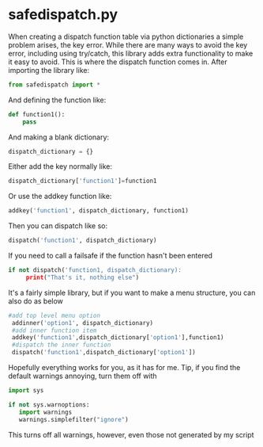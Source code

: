 # safedispatch.py
When creating a dispatch function table via python dictionaries a simple problem arises, the key error.
While there are many ways to avoid the key error, including using try/catch, this library adds extra functionality to make it easy to avoid.
This is where the dispatch function comes in. 
After importing the library like:
```python
from safedispatch import *
```
And defining the function like:
```python
def function1():
    pass
```
And making a blank dictionary:
```python
dispatch_dictionary = {}
```
Either add the key normally like:
```python
dispatch_dictionary['function1']=function1 
```
Or use the addkey function like:
```python
addkey('function1', dispatch_dictionary, function1)
```
Then you can dispatch like so:
```python
dispatch('function1', dispatch_dictionary)
```
If you need to call a failsafe if the function hasn't been entered
```python
if not dispatch('function1, dispatch_dictionary):
     print("That's it, nothing else")
```
It's a fairly simple library, but if you want to make a menu structure, you can also do as below
```python
#add top level menu option
 addinner('option1', dispatch_dictionary)
 #add inner function item
 addkey('function1',dispatch_dictionary['option1'],function1)
 #dispatch the inner function
 dispatch('function1',dispatch_dictionary['option1'])
 ```
 Hopefully everything works for you, as it has for me. 
 Tip, if you find the default warnings annoying, turn them off with
 ```python
 import sys

if not sys.warnoptions:
    import warnings
    warnings.simplefilter("ignore")
 ```
 This turns off all warnings, however, even those not generated by my script

